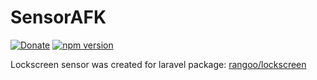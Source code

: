 # SensorAFK

[![Donate](https://img.shields.io/badge/Donate-PayPal-green.svg)](https://www.paypal.me/Guja1501)
[![npm version](https://badge.fury.io/js/sensor-afk.svg)](https://badge.fury.io/js/sensor-afk)

Lockscreen sensor was created for laravel package: [rangoo/lockscreen](https://packagist.org/packages/rangoo/lockscreen)
